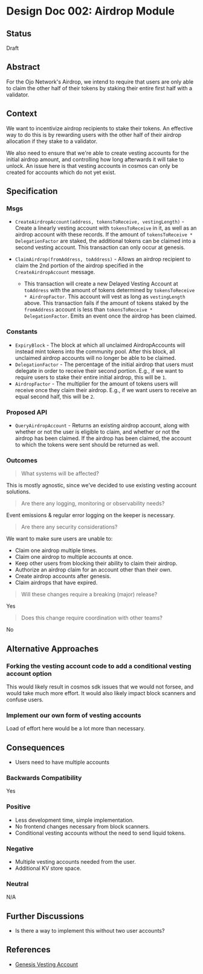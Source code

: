 # Design Doc 002: Airdrop Module

## Status

Draft

## Abstract

For the Ojo Network's Airdrop, we intend to require that users are only able to claim the other half of their tokens by staking their entire first half with a validator.

## Context

We want to incentivize airdrop recipients to stake their tokens. An effective way to do this is by rewarding users with the other half of their airdrop allocation if they stake to a validator.

We also need to ensure that we're able to create vesting accounts for the initial airdrop amount, and controlling how long afterwards it will take to unlock. An issue here is that vesting accounts in cosmos can only be created for accounts which do not yet exist.

## Specification

### Msgs

- `CreateAirdropAccount(address, tokensToReceive, vestingLength)` - Create a linearly vesting account with `tokensToReceive` in it, as well as an airdrop account with these records. If the amount of `tokensToReceive * DelegationFactor` are staked, the additional tokens can be claimed into a second vesting account. This transaction can only occur at genesis.

- `ClaimAirdrop(fromAddress, toAddress)` - Allows an airdrop recipient to claim the 2nd portion of the airdrop specified in the `CreateAirdropAccount` message.
  - This transaction will create a new Delayed Vesting Account at `toAddress` with the amount of tokens determined by `tokensToReceive * AirdropFactor`. This account will vest as long as `vestingLength` above. This transaction fails if the amount of tokens staked by the `fromAddress` account is less than `tokensToReceive * DelegationFactor`. Emits an event once the airdrop has been claimed.

### Constants

- `ExpiryBlock` - The block at which all unclaimed AirdropAccounts will instead mint tokens into the community pool. After this block, all unclaimed airdrop accounts will no longer be able to be claimed.
- `DelegationFactor` - The percentage of the initial airdrop that users must delegate in order to receive their second portion. E.g., if we want to require users to stake their entire initial airdrop, this will be `1`.
- `AirdropFactor` - The multiplier for the amount of tokens users will receive once they claim their airdrop. E.g., if we want users to receive an equal second half, this will be `2`.

### Proposed API

- `QueryAirdropAccount` - Returns an existing airdrop account, along with whether or not the user is eligible to claim, and whether or not the airdrop has been claimed. If the airdrop has been claimed, the account to which the tokens were sent should be returned as well.

### Outcomes

> What systems will be affected?

This is mostly agnostic, since we've decided to use existing vesting account solutions.

> Are there any logging, monitoring or observability needs?

Event emissions & regular error logging on the keeper is necessary.

> Are there any security considerations?

We want to make sure users are unable to:
* Claim one airdrop multiple times.
* Claim one airdrop to multiple accounts at once.
* Keep other users from blocking their ability to claim their airdrop.
* Authorize an airdrop claim for an account other than their own.
* Create airdrop accounts after genesis.
* Claim airdrops that have expired.

> Will these changes require a breaking (major) release?

Yes

> Does this change require coordination with other teams?

No

## Alternative Approaches

### Forking the vesting account code to add a conditional vesting account option

This would likely result in cosmos sdk issues that we would not forsee, and would take much more effort. It would also likely impact block scanners and confuse users.

### Implement our own form of vesting accounts

Load of effort here would be a lot more than necessary.

## Consequences

- Users need to have multiple accounts

### Backwards Compatibility

Yes

### Positive

- Less development time, simple implementation.
- No frontend changes necessary from block scanners.
- Conditional vesting accounts without the need to send liquid tokens.

### Negative

- Multiple vesting accounts needed from the user.
- Additional KV store space.

### Neutral

N/A

## Further Discussions

- Is there a way to implement this without two user accounts?

## References

- [Genesis Vesting Account](https://docs.cosmos.network/v0.45/modules/auth/05_vesting.html#genesis-initialization)
